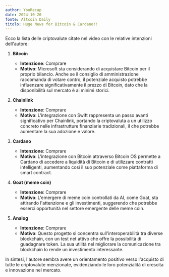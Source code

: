 ```yaml
---
author: YouRecap
date: 2024-10-26
fonte: Altcoin Daily
titolo: Huge News for Bitcoin & Cardano!!
---
```


Ecco la lista delle criptovalute citate nel video con le relative intenzioni dell'autore:

1. **Bitcoin**
   - **Intenzione**: Comprare
   - **Motivo**: Microsoft sta considerando di acquistare Bitcoin per il proprio bilancio. Anche se il consiglio di amministrazione raccomanda di votare contro, il potenziale acquisto potrebbe influenzare significativamente il prezzo di Bitcoin, dato che la disponibilità sul mercato è ai minimi storici.

2. **Chainlink**
   - **Intenzione**: Comprare
   - **Motivo**: L'integrazione con Swift rappresenta un passo avanti significativo per Chainlink, portando la criptovaluta a un utilizzo concreto nelle infrastrutture finanziarie tradizionali, il che potrebbe aumentare la sua adozione e valore.

3. **Cardano**
   - **Intenzione**: Comprare
   - **Motivo**: L'integrazione con Bitcoin attraverso Bitcoin OS permette a Cardano di accedere a liquidità di Bitcoin e di utilizzare contratti intelligenti, aumentando così il suo potenziale come piattaforma di smart contract.

4. **Goat (meme coin)**
   - **Intenzione**: Comprare
   - **Motivo**: L'emergere di meme coin controllati da AI, come Goat, sta attirando l'attenzione e gli investimenti, suggerendo che potrebbe esserci opportunità nel settore emergente delle meme coin.

5. **Analog**
   - **Intenzione**: Comprare
   - **Motivo**: Questo progetto si concentra sull'interoperabilità tra diverse blockchain, con un test net attivo che offre la possibilità di guadagnare token. La sua utilità nel migliorare la comunicazione tra blockchain lo rende un investimento interessante.

In sintesi, l'autore sembra avere un orientamento positivo verso l'acquisto di tutte le criptovalute menzionate, evidenziando le loro potenzialità di crescita e innovazione nel mercato.
